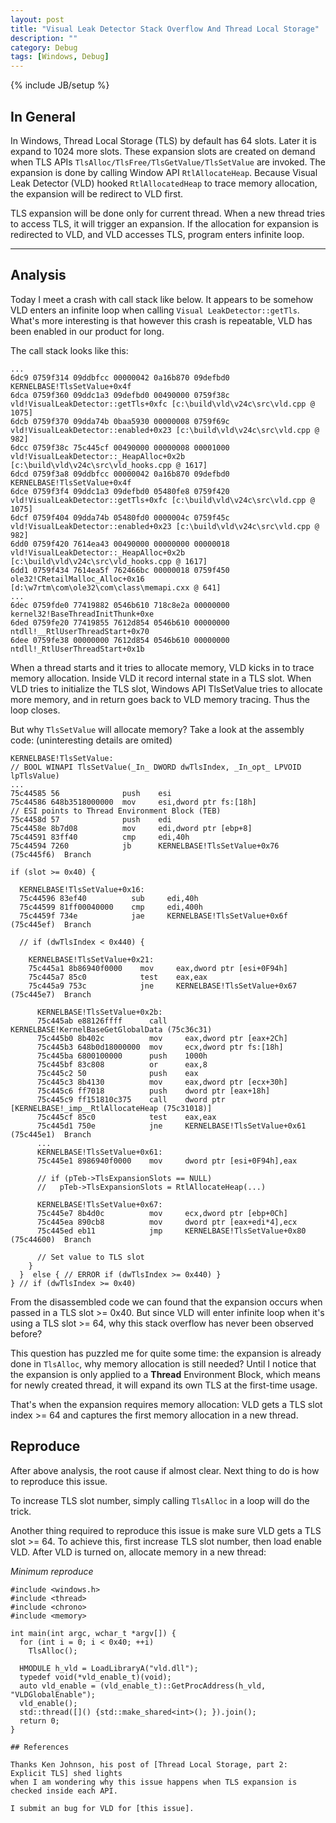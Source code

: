 ```yaml
---
layout: post
title: "Visual Leak Detector Stack Overflow And Thread Local Storage"
description: ""
category: Debug
tags: [Windows, Debug]
---
```

{% include JB/setup %}

## In General

In Windows, Thread Local Storage (TLS) by default has 64 slots. Later it is expand
to 1024 more slots. These expansion slots are created on demand when TLS APIs
`TlsAlloc/TlsFree/TlsGetValue/TlsSetValue` are invoked. The expansion is done by
calling Window API `RtlAllocateHeap`. Because Visual Leak Detector (VLD) hooked
`RtlAllocatedHeap` to trace memory allocation, the expansion will be redirect to VLD first.

TLS expansion will be done only for current thread. When a new thread
tries to access TLS, it will trigger an expansion. If the allocation for expansion is
redirected to VLD, and VLD accesses TLS, program enters infinite loop.

---

## Analysis

Today I meet a crash with call stack like below. It appears to be somehow VLD
enters an infinite loop when calling `Visual LeakDetector::getTls`. What's more interesting is that
however this crash is repeatable, VLD has been enabled in our product for long.

The call stack looks like this:

```
...
6dc9 0759f314 09ddbfcc 00000042 0a16b870 09defbd0 KERNELBASE!TlsSetValue+0x4f
6dca 0759f360 09ddc1a3 09defbd0 00490000 0759f38c vld!VisualLeakDetector::getTls+0xfc [c:\build\vld\v24c\src\vld.cpp @ 1075]
6dcb 0759f370 09dda74b 0baa5930 00000008 0759f69c vld!VisualLeakDetector::enabled+0x23 [c:\build\vld\v24c\src\vld.cpp @ 982]
6dcc 0759f38c 75c445cf 00490000 00000008 00001000 vld!VisualLeakDetector::_HeapAlloc+0x2b [c:\build\vld\v24c\src\vld_hooks.cpp @ 1617]
6dcd 0759f3a8 09ddbfcc 00000042 0a16b870 09defbd0 KERNELBASE!TlsSetValue+0x4f
6dce 0759f3f4 09ddc1a3 09defbd0 05480fe8 0759f420 vld!VisualLeakDetector::getTls+0xfc [c:\build\vld\v24c\src\vld.cpp @ 1075]
6dcf 0759f404 09dda74b 05480fd0 0000004c 0759f45c vld!VisualLeakDetector::enabled+0x23 [c:\build\vld\v24c\src\vld.cpp @ 982]
6dd0 0759f420 7614ea43 00490000 00000000 00000018 vld!VisualLeakDetector::_HeapAlloc+0x2b [c:\build\vld\v24c\src\vld_hooks.cpp @ 1617]
6dd1 0759f434 7614ea5f 762466bc 00000018 0759f450 ole32!CRetailMalloc_Alloc+0x16 [d:\w7rtm\com\ole32\com\class\memapi.cxx @ 641]
...
6dec 0759fde0 77419882 0546b610 718c8e2a 00000000 kernel32!BaseThreadInitThunk+0xe
6ded 0759fe20 77419855 7612d854 0546b610 00000000 ntdll!__RtlUserThreadStart+0x70
6dee 0759fe38 00000000 7612d854 0546b610 00000000 ntdll!_RtlUserThreadStart+0x1b
```

When a thread starts and it tries to allocate memory, VLD kicks in to trace memory
allocation. Inside VLD it record internal state in a TLS slot. When VLD tries to
initialize the TLS slot, Windows API TlsSetValue tries to allocate more memory,
and in return goes back to VLD memory tracing. Thus the loop closes.

But why `TlsSetValue` will allocate memory? Take a look at the assembly code: (uninteresting details are omited)

```
KERNELBASE!TlsSetValue:
// BOOL WINAPI TlsSetValue(_In_ DWORD dwTlsIndex, _In_opt_ LPVOID lpTlsValue)
...
75c44585 56              push    esi
75c44586 648b3518000000  mov     esi,dword ptr fs:[18h]
// ESI points to Thread Environment Block (TEB)
75c4458d 57              push    edi
75c4458e 8b7d08          mov     edi,dword ptr [ebp+8]
75c44591 83ff40          cmp     edi,40h
75c44594 7260            jb      KERNELBASE!TlsSetValue+0x76 (75c445f6)  Branch

if (slot >= 0x40) {

  KERNELBASE!TlsSetValue+0x16:
  75c44596 83ef40          sub     edi,40h
  75c44599 81ff00040000    cmp     edi,400h
  75c4459f 734e            jae     KERNELBASE!TlsSetValue+0x6f (75c445ef)  Branch

  // if (dwTlsIndex < 0x440) {

    KERNELBASE!TlsSetValue+0x21:
    75c445a1 8b86940f0000    mov     eax,dword ptr [esi+0F94h]
    75c445a7 85c0            test    eax,eax
    75c445a9 753c            jne     KERNELBASE!TlsSetValue+0x67 (75c445e7)  Branch

      KERNELBASE!TlsSetValue+0x2b:
      75c445ab e88126ffff      call    KERNELBASE!KernelBaseGetGlobalData (75c36c31)
      75c445b0 8b402c          mov     eax,dword ptr [eax+2Ch]
      75c445b3 648b0d18000000  mov     ecx,dword ptr fs:[18h]
      75c445ba 6800100000      push    1000h
      75c445bf 83c808          or      eax,8
      75c445c2 50              push    eax
      75c445c3 8b4130          mov     eax,dword ptr [ecx+30h]
      75c445c6 ff7018          push    dword ptr [eax+18h]
      75c445c9 ff151810c375    call    dword ptr [KERNELBASE!_imp__RtlAllocateHeap (75c31018)]
      75c445cf 85c0            test    eax,eax
      75c445d1 750e            jne     KERNELBASE!TlsSetValue+0x61 (75c445e1)  Branch
      ...
      KERNELBASE!TlsSetValue+0x61:
      75c445e1 8986940f0000    mov     dword ptr [esi+0F94h],eax

      // if (pTeb->TlsExpansionSlots == NULL)
      //   pTeb->TlsExpansionSlots = RtlAllocateHeap(...)

      KERNELBASE!TlsSetValue+0x67:
      75c445e7 8b4d0c          mov     ecx,dword ptr [ebp+0Ch]
      75c445ea 890cb8          mov     dword ptr [eax+edi*4],ecx
      75c445ed eb11            jmp     KERNELBASE!TlsSetValue+0x80 (75c44600)  Branch

      // Set value to TLS slot
    }
  }  else { // ERROR if (dwTlsIndex >= 0x440) }
} // if (dwTlsIndex >= 0x40)

```

From the disassembled code we can found that the expansion occurs when passed in
a TLS slot >= 0x40. But since VLD will enter infinite loop when it's using a TLS
slot >= 64, why this stack overflow has never been observed before?

This question has puzzled me for quite some time: the expansion is already done
in `TlsAlloc`, why memory allocation is still needed? Until I notice that the expansion
is only applied to a **Thread** Environment Block, which means for newly created
thread, it will expand its own TLS at the first-time usage.

That's when the expansion requires memory allocation: VLD gets a TLS slot index >= 64
and captures the first memory allocation in a new thread.

## Reproduce

After above analysis, the root cause if almost clear. Next thing to do is how to
reproduce this issue.

To increase TLS slot number, simply calling `TlsAlloc` in a loop will do the trick.

Another thing required to reproduce this issue is make sure VLD gets a TLS slot >= 64.
To achieve this, first increase TLS slot number, then load enable VLD. After VLD is
turned on, allocate memory in a new thread:

_Minimum reproduce_

```
#include <windows.h>
#include <thread>
#include <chrono>
#include <memory>

int main(int argc, wchar_t *argv[]) {
  for (int i = 0; i < 0x40; ++i)
    TlsAlloc();

  HMODULE h_vld = LoadLibraryA("vld.dll");
  typedef void(*vld_enable_t)(void);
  auto vld_enable = (vld_enable_t)::GetProcAddress(h_vld, "VLDGlobalEnable");
  vld_enable();
  std::thread([]() {std::make_shared<int>(); }).join();
  return 0;
}

## References

Thanks Ken Johnson, his post of [Thread Local Storage, part 2: Explicit TLS] shed lights
when I am wondering why this issue happens when TLS expansion is checked inside each API.

I submit an bug for VLD for [this issue].

```

[TLS on MSDN]: https://msdn.microsoft.com/en-us/library/ms686749.aspx
[Thread Local Storage, part 2: Explicit TLS]: http://www.nynaeve.net/?p=181
[this issue]: https://vld.codeplex.com/workitem/10590
